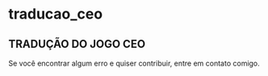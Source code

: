 # traducao_ceo

## TRADUÇÃO DO JOGO CEO

Se você encontrar algum erro e quiser contribuir, entre em contato comigo. 